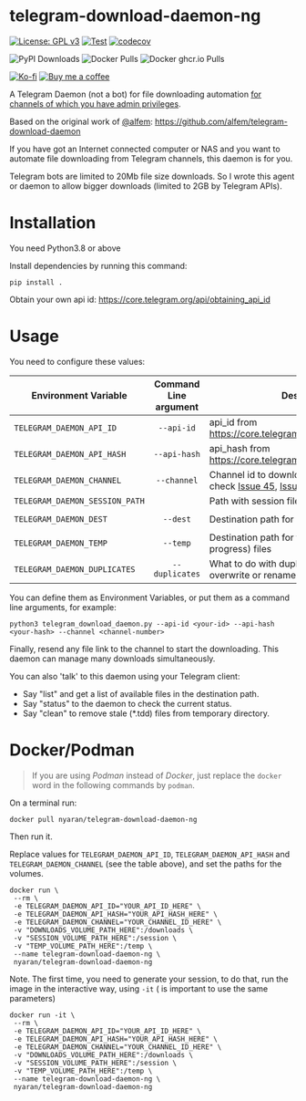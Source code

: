 # telegram-download-daemon-ng

[![License: GPL v3](https://img.shields.io/badge/License-GPL%20v3-blue.svg)](https://www.gnu.org/licenses/gpl-3.0)
[![Test](https://github.com/Nyaran/telegram-download-daemon-ng/actions/workflows/test.yml/badge.svg)](https://github.com/Nyaran/telegram-download-daemon-ng/actions/workflows/test.yml)
[![codecov](https://codecov.io/gh/Nyaran/telegram-download-daemon-ng/branch/main/graph/badge.svg?token=JAAQ2DCW9D)](https://codecov.io/gh/Nyaran/telegram-download-daemon-ng)

![PyPI Downloads](https://img.shields.io/pypi/dw/telegram-download-daemon-ng)
![Docker Pulls](https://img.shields.io/docker/pulls/nyaran/telegram-download-daemon-ng)
![Docker ghcr.io Pulls](https://img.shields.io/github/downloads/Nyaran/telegram-download-daemon-ng/total)

[![Ko-fi](https://img.shields.io/badge/Ko--fi-Nyaran-blue?logo=ko-fi)](https://ko-fi.com/nyaran)
[![Buy me a coffee](https://img.shields.io/badge/Buy%20me%20a%20coffee-Nyaran-blue?logo=buy-me-a-coffee)](https://www.buymeacoffee.com/nyaran)

A Telegram Daemon (not a bot) for file downloading
automation [for channels of which you have admin privileges](https://github.com/alfem/telegram-download-daemon/issues/48).

Based on the original work of [@alfem](https://github.com/alfem): https://github.com/alfem/telegram-download-daemon

If you have got an Internet connected computer or NAS and you want to automate file downloading from Telegram channels,
this daemon is for you.

Telegram bots are limited to 20Mb file size downloads. So I wrote this agent or daemon to allow bigger downloads
(limited to 2GB by Telegram APIs).

# Installation

You need Python3.8 or above

Install dependencies by running this command:

```shell
pip install .
```

Obtain your own api id: https://core.telegram.org/api/obtaining_api_id

# Usage

You need to configure these values:

| Environment Variable           | Command Line argument | Description                                                                                                                                                                                                                                                                 | Default Value         |
|--------------------------------|:---------------------:|-----------------------------------------------------------------------------------------------------------------------------------------------------------------------------------------------------------------------------------------------------------------------------|-----------------------|
| `TELEGRAM_DAEMON_API_ID`       |      `--api-id`       | api_id from https://core.telegram.org/api/obtaining_api_id                                                                                                                                                                                                                  |                       |
| `TELEGRAM_DAEMON_API_HASH`     |     `--api-hash`      | api_hash from https://core.telegram.org/api/obtaining_api_id                                                                                                                                                                                                                |                       |
| `TELEGRAM_DAEMON_CHANNEL`      |      `--channel`      | Channel id to download from it (Please, check [Issue 45](https://github.com/alfem/telegram-download-daemon/issues/45), [Issue 48](https://github.com/alfem/telegram-download-daemon/issues/48) and [Issue 73](https://github.com/alfem/telegram-download-daemon/issues/73)) |                       |
| `TELEGRAM_DAEMON_SESSION_PATH` |                       | Path with session files                                                                                                                                                                                                                                                     |                       |
| `TELEGRAM_DAEMON_DEST`         |       `--dest`        | Destination path for downloaded files                                                                                                                                                                                                                                       | `/telegram-downloads` |
| `TELEGRAM_DAEMON_TEMP`         |       `--temp`        | Destination path for temporary (download in progress) files                                                                                                                                                                                                                 | use --dest            |
| `TELEGRAM_DAEMON_DUPLICATES`   |    `--duplicates`     | What to do with duplicated files: ignore, overwrite or rename them                                                                                                                                                                                                          | rename                |

You can define them as Environment Variables, or put them as a command line arguments, for example:

```shell
python3 telegram_download_daemon.py --api-id <your-id> --api-hash <your-hash> --channel <channel-number>
```

Finally, resend any file link to the channel to start the downloading. This daemon can manage many downloads
simultaneously.

You can also 'talk' to this daemon using your Telegram client:

* Say "list" and get a list of available files in the destination path.
* Say "status" to the daemon to check the current status.
* Say "clean" to remove stale (*.tdd) files from temporary directory.

# Docker/Podman

> If you are using *Podman* instead of *Docker*, just replace the `docker` word in the following commands by `podman`.

On a terminal run:

```shell
docker pull nyaran/telegram-download-daemon-ng
```

Then run it.

Replace values for `TELEGRAM_DAEMON_API_ID`, `TELEGRAM_DAEMON_API_HASH` and `TELEGRAM_DAEMON_CHANNEL` (see the table
above), and set the paths for the volumes.

```shell
docker run \
 --rm \
 -e TELEGRAM_DAEMON_API_ID="YOUR_API_ID_HERE" \
 -e TELEGRAM_DAEMON_API_HASH="YOUR_API_HASH_HERE" \
 -e TELEGRAM_DAEMON_CHANNEL="YOUR_CHANNEL_ID_HERE" \
 -v "DOWNLOADS_VOLUME_PATH_HERE":/downloads \
 -v "SESSION_VOLUME_PATH_HERE":/session \
 -v "TEMP_VOLUME_PATH_HERE":/temp \
 --name telegram-download-daemon-ng \
 nyaran/telegram-download-daemon-ng
```

Note. The first time, you need to generate your session, to do that, run the image in the interactive way, using `-it` (
is important
to use the same parameters)

```shell
docker run -it \
 --rm \
 -e TELEGRAM_DAEMON_API_ID="YOUR_API_ID_HERE" \
 -e TELEGRAM_DAEMON_API_HASH="YOUR_API_HASH_HERE" \
 -e TELEGRAM_DAEMON_CHANNEL="YOUR_CHANNEL_ID_HERE" \
 -v "DOWNLOADS_VOLUME_PATH_HERE":/downloads \
 -v "SESSION_VOLUME_PATH_HERE":/session \
 -v "TEMP_VOLUME_PATH_HERE":/temp \
 --name telegram-download-daemon-ng \
 nyaran/telegram-download-daemon-ng
```
